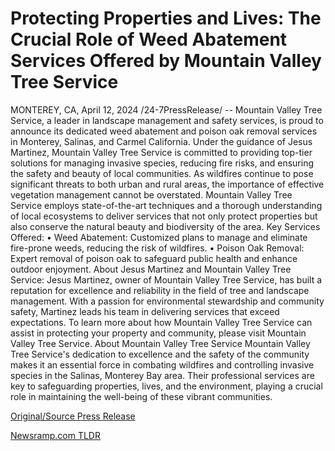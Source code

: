 # Protecting Properties and Lives: The Crucial Role of Weed Abatement Services Offered by Mountain Valley Tree Service

MONTEREY, CA, April 12, 2024 /24-7PressRelease/ -- Mountain Valley Tree Service, a leader in landscape management and safety services, is proud to announce its dedicated weed abatement and poison oak removal services in Monterey, Salinas, and Carmel California. Under the guidance of Jesus Martinez, Mountain Valley Tree Service is committed to providing top-tier solutions for managing invasive species, reducing fire risks, and ensuring the safety and beauty of local communities.  As wildfires continue to pose significant threats to both urban and rural areas, the importance of effective vegetation management cannot be overstated. Mountain Valley Tree Service employs state-of-the-art techniques and a thorough understanding of local ecosystems to deliver services that not only protect properties but also conserve the natural beauty and biodiversity of the area.  Key Services Offered:  • Weed Abatement: Customized plans to manage and eliminate fire-prone weeds, reducing the risk of wildfires.  • Poison Oak Removal: Expert removal of poison oak to safeguard public health and enhance outdoor enjoyment.  About Jesus Martinez and Mountain Valley Tree Service:  Jesus Martinez, owner of Mountain Valley Tree Service, has built a reputation for excellence and reliability in the field of tree and landscape management. With a passion for environmental stewardship and community safety, Martinez leads his team in delivering services that exceed expectations.  To learn more about how Mountain Valley Tree Service can assist in protecting your property and community, please visit Mountain Valley Tree Service.  About Mountain Valley Tree Service  Mountain Valley Tree Service's dedication to excellence and the safety of the community makes it an essential force in combating wildfires and controlling invasive species in the Salinas, Monterey Bay area. Their professional services are key to safeguarding properties, lives, and the environment, playing a crucial role in maintaining the well-being of these vibrant communities. 

[Original/Source Press Release](https://www.24-7pressrelease.com/press-release/509976/protecting-properties-and-lives-the-crucial-role-of-weed-abatement-services-offered-by-mountain-valley-tree-service) 

[Newsramp.com TLDR](https://newsramp.com/None) 